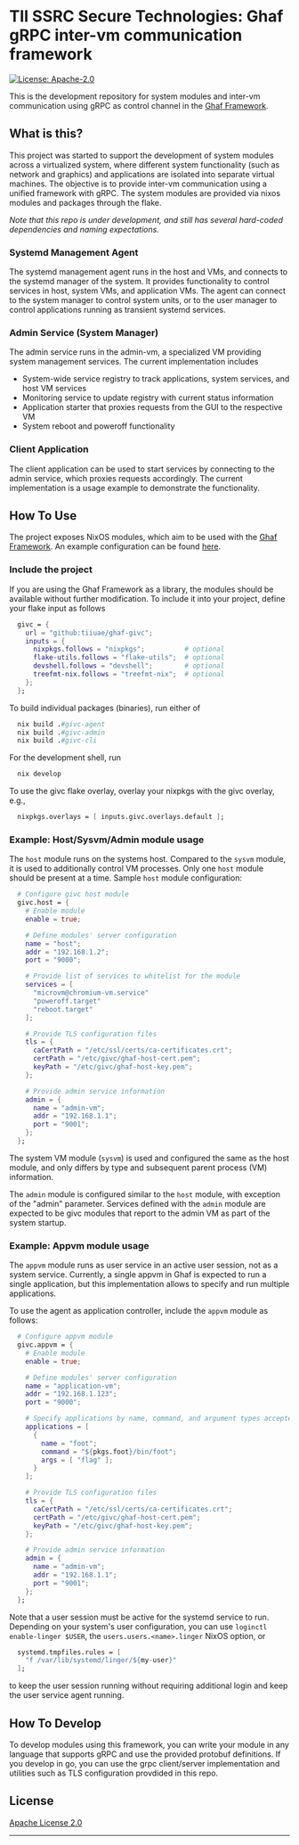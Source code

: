 <!--
    Copyright 2024 TII (SSRC) and the Ghaf contributors
    SPDX-License-Identifier: CC-BY-SA-4.0
-->
# TII SSRC Secure Technologies: Ghaf gRPC inter-vm communication framework

[![License: Apache-2.0](https://img.shields.io/badge/License-Apache--2.0-darkgreen.svg)](./LICENSES/LICENSE.Apache-2.0)

This is the development repository for system modules and inter-vm communication using gRPC as control
channel in the [Ghaf Framework](https://github.com/tiiuae/ghaf).

## What is this?

This project was started to support the development of system modules across a virtualized system, where different system functionality (such as network and graphics) and applications are isolated into separate virtual machines. The objective is to provide inter-vm communication using a unified framework with gRPC. The system modules are provided via nixos modules and packages through the flake.

*Note that this repo is under development, and still has several hard-coded dependencies and naming expectations.*

### Systemd Management Agent

The systemd management agent runs in the host and VMs, and connects to the systemd manager of the system. It provides functionality to control services in host, system VMs, and application VMs. The agent can connect to the system manager to control system units, or to the user manager to control applications running as transient systemd services.

### Admin Service (System Manager)

The admin service runs in the admin-vm, a specialized VM providing system management services.
The current implementation includes

* System-wide service registry to track applications, system services, and host VM services
* Monitoring service to update registry with current status information
* Application starter that proxies requests from the GUI to the respective VM
* System reboot and poweroff functionality

### Client Application

The client application can be used to start services by connecting to the admin service, which proxies
requests accordingly. The current implementation is a usage example to demonstrate the functionality.

## How To Use

The project exposes NixOS modules, which aim to be used with the [Ghaf Framework](https://github.com/tiiuae/ghaf).
An example configuration can be found [here](https://github.com/mbssrc/ghaf/tree/givc).

### Include the project

If you are using the Ghaf Framework as a library, the modules should be available without further modification.
To include it into your project, define your flake input as follows

```nix
  givc = {
    url = "github:tiiuae/ghaf-givc";
    inputs = {
      nixpkgs.follows = "nixpkgs";          # optional
      flake-utils.follows = "flake-utils";  # optional
      devshell.follows = "devshell";        # optional
      treefmt-nix.follows = "treefmt-nix";  # optional
    };
  };
```

To build individual packages (binaries), run either of

```nix
  nix build .#givc-agent
  nix build .#givc-admin
  nix build .#givc-cli
```

For the development shell, run

```nix
  nix develop
```

To use the givc flake overlay, overlay your nixpkgs with the givc overlay, e.g.,

```nix
  nixpkgs.overlays = [ inputs.givc.overlays.default ];
```

### Example: Host/Sysvm/Admin module usage

The `host` module runs on the systems host. Compared to the `sysvm` module, it is used to additionally control VM processes.
Only one `host` module should be present at a time. Sample `host` module configuration:

```nix
  # Configure givc host module
  givc.host = {
    # Enable module
    enable = true;

    # Define modules' server configuration
    name = "host";
    addr = "192.168.1.2";
    port = "9000";

    # Provide list of services to whitelist for the module
    services = [
      "microvm@chromium-vm.service"
      "poweroff.target"
      "reboot.target"
    ];

    # Provide TLS configuration files
    tls = {
      caCertPath = "/etc/ssl/certs/ca-certificates.crt";
      certPath = "/etc/givc/ghaf-host-cert.pem";
      keyPath = "/etc/givc/ghaf-host-key.pem";
    };

    # Provide admin service information
    admin = {
      name = "admin-vm";
      addr = "192.168.1.1";
      port = "9001";
    };
  };
```

The system VM module (`sysvm`) is used and configured the same as the host module, and only differs by type and subsequent parent process (VM) information.

The `admin` module is configured similar to the `host` module, with exception of the "admin" parameter. Services defined with the `admin` module are expected to be givc modules that report to the admin VM as part of the system startup.

### Example: Appvm module usage

The `appvm` module runs as user service in an active user session, not as a system service. Currently, a single appvm in Ghaf is expected to run a single application, but this implementation allows to specify and run multiple applications.

To use the agent as application controller, include the `appvm` module as follows:

```nix
  # Configure appvm module
  givc.appvm = {
    # Enable module
    enable = true;

    # Define modules' server configuration
    name = "application-vm";
    addr = "192.168.1.123";
    port = "9000";

    # Specify applications by name, command, and argument types accepted
    applications = [
      {
        name = "foot";
        command = "${pkgs.foot}/bin/foot";
        args = [ "flag" ];
      }
    ];

    # Provide TLS configuration files
    tls = {
      caCertPath = "/etc/ssl/certs/ca-certificates.crt";
      certPath = "/etc/givc/ghaf-host-cert.pem";
      keyPath = "/etc/givc/ghaf-host-key.pem";
    };

    # Provide admin service information
    admin = {
      name = "admin-vm";
      addr = "192.168.1.1";
      port = "9001";
    };
  };
```

Note that a user session must be active for the systemd service to run. Depending on your system's user configuration, you can use `loginctl enable-linger $USER`, the `users.users.<name>.linger` NixOS option, or

```nix
  systemd.tmpfiles.rules = [
    "f /var/lib/systemd/linger/${my-user}"
  ];
```

to keep the user session running without requiring additional login and keep the user service agent running.

## How To Develop

To develop modules using this framework, you can write your module in any language that supports gRPC and use the provided protobuf definitions. If you develop in go, you can use the grpc client/server implementation and utilities such as TLS configuration provdided in this repo.

## License

[Apache License 2.0](https://spdx.org/licenses/Apache-2.0.html)

---
